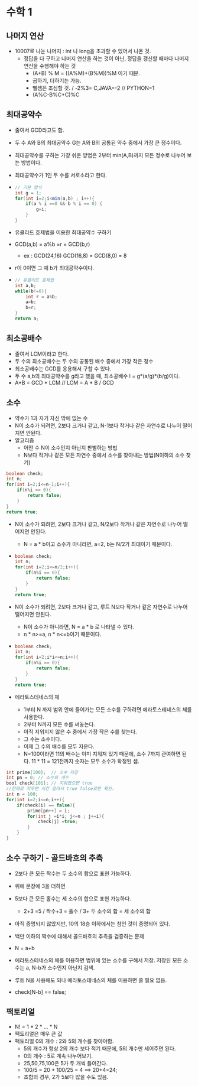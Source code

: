 # 수학 1

## 나머지 연산

- 10007로 나눈 나머지 : int 나 long을 초과할 수 있어서 나온 것.
  - 정답을 다 구하고 나머지 연산을 하는 것이 아닌, 정답을 갱신할 때마다 나머지 연산을 수행해야 하는 것
    - (A+B) % M = ((A%M)+(B%M))%M 이기 때문.
    - 곱하기, 더하기는 가능.
    - 뻴셈은 조심할 것. / -2%3= C,JAVA=-2 // PYTHON=1
    - (A%C-B%C+C)%C

## 최대공약수

- 줄여서 GCD라고도 함.

- 두 수 A와 B의 최대공약수 G는 A와 B의 공통된 약수 중에서 가장 큰 정수이다.

- 최대공약수를 구하는 가장 쉬운 방법은 2부터 min(A,B)까지 모든 정수로 나누어 보는 방법이다.

- 최대공약수가 1인 두 수를 서로소라고 한다.

- ```JAVA
  // 기본 방식
  int g = 1;
  for(int i=2;i<min(a,b) ; i++){
      if(a % i ==0 && b % i == 0) {
          g=i;
      }
  }
  ```

- 유클리드 호제법을 이용한 최대공약수 구하기

- GCD(a,b) = a%b =r  = GCD(b,r)

  - ex : GCD(24,16) GCD(16,8) = GCD(8,0) = 8

- r이 0이면 그 때 b가 최대공약수이다.

- ``` JAVA
  // 유클리드 호제법
  int a,b;
  while(b!=0){
      int r = a%b;
      a=b;
      b=r;
  }
  return a;
  ```

   

## 최소공배수

- 줄여서 LCM이라고 한다.
- 두 수의 최소공배수는 두 수의 공통된 배수 중에서 가장 작은 정수
- 최소공배수는 GCD를 응용해서 구할 수 있다.
- 두 수 a,b의 최대공약수를 g라고 했을 때, 최소공배수 l = g*(a/g)*(b/g)이다.
- A*B = GCD * LCM  // LCM = A * B / GCD

## 소수

- 약수가 1과 자기 자신 밖에 없는 수
- N이 소수가 되려면, 2보다 크거나 같고, N-1보다 작거나 같은 자연수로 나누어 떨어지면 안된다.
- 알고리즘
  - 어떤 수 N이 소수인지 아닌지 판별하는 방법
  - N보다 작거나 같은 모든 자연수 중에서 소수를 찾아내는 방법(N이하의 소수 찾기)

``` java
boolean check;
int n;
for(int i=2;i<=n-1;i++){
    if(n%i == 0){
        return false;
    }
}
return true;
```

- N이 소수가 되려면, 2보다 크거나 같고,  N/2보다 작거나 같은 자연수로 나누어 떨어지면 안된다. 

  - N = a * b이고 소수가 아니라면, a=2, b는 N/2가 최대이기 때문이다. 

- ```java
  boolean check;
  int n;
  for(int i=2;i<=n/2;i++){
      if(n%i == 0){
          return false;
      }
  }
  return true;
  ```

- N이 소수가 되려면, 2보다 크거나 같고, 루트 N보다 작거나 같은 자연수로 나누어 떨어지면 안된다.

  - N이 소수가 아니라면, N = a * b 로 나타낼 수 있다.
  - n * n>=a, n * n<=b이기 때문이다.

- ```java
  boolean check;
  int n;
  for(int i=2;i*i<=n;i++){
      if(n%i == 0){
          return false;
      }
  }
  return true;
  ```

- 에라토스테네스의 체

  -  1부터 N 까지 범위 안에 들어가는 모든 소수를 구하려면 에라토스테네스의 체를 사용한다.
  - 2부터 N까지 모든 수를 써놓는다.
  - 아직 지워지지 않은 수 중에서 가장 작은 수를 찾는다.
  - 그 수는 소수이다.
  - 이제 그 수의 배수를 모두 지운다.
  - N=100이라면 11의 배수는 이미 지워져 있기 때문에, 소수 7까지 관여하면 된다. 11 * 11 = 121전까지 숫자는 모두 소수가 확정된 셈.

```java
int prime[100];  // 소수 저장
int pn = 0; // 소수의 개수
bool check[101]; // 지워졌으면 true
//진짜로 지우면 시간 걸려서 true false로만 확인.
int n = 100;
for(int i=2;i<=n;i++){
    if(check[i] == false){
        prime[pn++] = i;
        for(int j =i*i; j<=n ; j+=i){
            check[j] =true;
        }
    }
}
```

## 소수 구하기 - 골드바흐의 추측

- 2보다 큰 모든 짝수는 두 소수의 합으로 표현 가능하다.
- 위에 문장에 3을 더하면
- 5보다 큰 모든 홀수는 세 소수의 합으로 표현 가능하다.
  - 2+3 =5 / 짝수+3 = 홀수 / 3+ 두 소수의 합 = 세 소수의 합
- 아직 증명되지 않았지만, 10의 18승 이하에서는 참인 것이 증명되어 있다.



- 백만 이하의 짝수에 대해서 골드바흐의 추측을 검증하는 문제
- N = a+b
- 에라토스테네스의 체를 이용하면 범위에 있는 소수를 구해서 저장. 저장된 모든 소수는 a, N-b가 소수인지 아닌지 검색.
- 루트 N을 사용해도 되나 에라토스테네스의 체를 이용하면 쓸 필요 없음.
- check[N-b] == false;

## 팩토리얼

- N! = 1 * 2 * ... * N
- 팩토리얼은 매우 큰 값
- 팩토리얼 0의 개수 : 2와 5의 개수를 찾아야함.
  - 5의 개수가 항상 2의 개수 보다 적기 때문에, 5의 개수만 세어주면 된다.
  - 0의 개수 : 5로 계속 나누어보기.
  - 25,50,75,100은 5가 두 개씩 들어간다.
  - 100/5 = 20 + 100/25 = 4  ==> 20+4=24;
  - 조합의 경우, 2가 5보다 많을 수도 있음.


